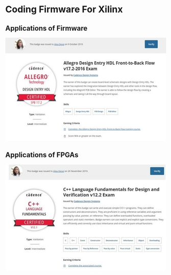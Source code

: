 # Coding Firmware For Xilinx


## Applications of Firmware
![image](AllegroSchematicHDL_Certificate.jpg)

## Applications of FPGAs
![image](CplusplusDVCertificate.jpg)
